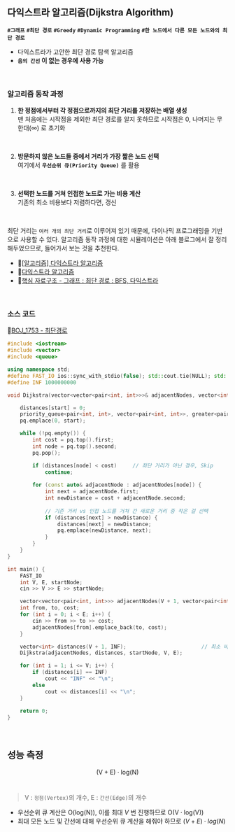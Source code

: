 ## 다익스트라 알고리즘(Dijkstra Algorithm)

**`#그래프`** **`#최단 경로`** **`#Greedy`** **`#Dynamic Programming`**  **`#한 노드에서 다른 모든 노드와의 최단 경로`**  

- 다익스트라가 고안한 최단 경로 탐색 알고리즘
- **`음의 간선` 이 없는 경우에 사용 가능**
<br>

### 알고리즘 동작 과정
1. **한 정점에서부터 각 정점으로까지의 최단 거리를 저장하는 배열 생성**  
	맨 처음에는 시작점을 제외한 최단 경로를 알지 못하므로 시작점은 0, 나머지는 무한대($\infty$) 로 초기화
<br>

2. **방문하지 않은 노드들 중에서 거리가 가장 짧은 노드 선택**  
	여기에서 **`우선순위 큐(Priority Queue)`** 를 활용
<br>

3. **선택한 노드를 거쳐 인접한 노드로 가는 비용 계산**  
	기존의 최소 비용보다 저렴하다면, 갱신
<br>

최단 거리는 `여러 개의 최단 거리`로 이루어져 있기 때문에, 다이나믹 프로그래밍을 기반으로 사용할 수 있다. 알고리즘 동작 과정에 대한 시뮬레이션은 아래 블로그에서 잘 정리해두었으므로, 들어가서 보는 것을 추천한다.  
- 🔗[[알고리즘] 다익스트라 알고리즘](https://velog.io/@717lumos/%EC%95%8C%EA%B3%A0%EB%A6%AC%EC%A6%98-%EB%8B%A4%EC%9D%B5%EC%8A%A4%ED%8A%B8%EB%9D%BCDijkstra-%EC%95%8C%EA%B3%A0%EB%A6%AC%EC%A6%98)
- 🔗[다익스트라 알고리즘](https://m.blog.naver.com/ndb796/221234424646)
- 🔗[핵심 자료구조 - 그래프 : 최단 경로 : BFS, 다익스트라](https://velog.io/@kasterra/%ED%95%B5%EC%8B%AC-%EC%9E%90%EB%A3%8C%EA%B5%AC%EC%A1%B0-%EA%B7%B8%EB%9E%98%ED%94%84-%EC%B5%9C%EB%8B%A8-%EA%B2%BD%EB%A1%9C-%ED%83%90%EC%83%89#%EA%B0%80%EC%A4%91%EC%B9%98%EA%B0%80-%EB%8B%A4%EB%A5%B4%EA%B3%A0-%EC%9D%8C%EC%88%98%EA%B0%84%EC%84%A0%EC%9D%B4-%EC%97%86%EC%9D%84%EB%95%90-%EB%8B%A4%EC%9D%B5%EC%8A%A4%ED%8A%B8%EB%9D%BC)
<br>

### 소스 코드
🔗[BOJ_1753 - 최단경로](https://www.acmicpc.net/problem/1753)

```cpp
#include <iostream>
#include <vector>
#include <queue>

using namespace std;
#define FAST_IO ios::sync_with_stdio(false); std::cout.tie(NULL); std::cin.tie(NULL);
#define INF 1000000000

void Dijkstra(vector<vector<pair<int, int>>>& adjacentNodes, vector<int>& distances, int start, int V, int E) {

    distances[start] = 0;
    priority_queue<pair<int, int>, vector<pair<int, int>>, greater<pair<int, int>>> pq;
    pq.emplace(0, start);

    while (!pq.empty()) {
        int cost = pq.top().first;
        int node = pq.top().second;
        pq.pop();

        if (distances[node] < cost)     // 최단 거리가 아닌 경우, Skip
            continue;
        
        for (const auto& adjacentNode : adjacentNodes[node]) {
            int next = adjacentNode.first;
            int newDistance = cost + adjacentNode.second;
            
            // 기존 거리 vs 인접 노드를 거쳐 간 새로운 거리 중 작은 걸 선택
            if (distances[next] > newDistance) {
                distances[next] = newDistance;
                pq.emplace(newDistance, next);
            }
        }
    }
}

int main() {
    FAST_IO
    int V, E, startNode;
    cin >> V >> E >> startNode;

    vector<vector<pair<int, int>>> adjacentNodes(V + 1, vector<pair<int, int>>());  // i번째로부터의 [<연결된 정점 번호, 가중치>]
    int from, to, cost;
    for (int i = 0; i < E; i++) {
        cin >> from >> to >> cost;
        adjacentNodes[from].emplace_back(to, cost);
    }

    vector<int> distances(V + 1, INF);                        // 최소 비용
    Dijkstra(adjacentNodes, distances, startNode, V, E);

    for (int i = 1; i <= V; i++) {
        if (distances[i] == INF)
            cout << "INF" << "\n";
        else
            cout << distances[i] << "\n";
    }
    
    return 0;
}
```
<br>

## 성능 측정

$$ \mathrm{(V+E) \cdot log(N)}$$
<br>

> $\mathrm{V}$ : `정점(Vertex)`의 개수,  $\mathrm{E}$ : `간선(Edge)`의 개수

- 우선순위 큐 계산은 $\mathrm{O(log(N))}$, 이를 최대 $V$ 번 진행하므로 $\mathrm{O(V \cdot log(V))}$
- 최대 모든 노드 및 간선에 대해 우선순위 큐 계산을 해줘야 하므로 $(V+E) \cdot log(N)$
